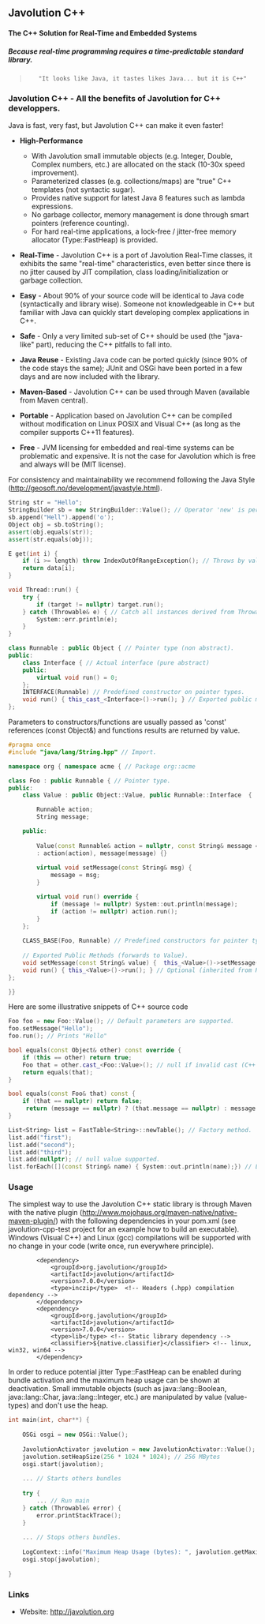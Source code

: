 ## Javolution C++
#### The C++ Solution for Real-Time and Embedded Systems
##### Because real-time programming requires a time-predictable standard library.

>        "It looks like Java, it tastes likes Java... but it is C++"

### Javolution C++ - All the benefits of Javolution for C++ developpers.

Java is fast, very fast, but Javolution C++ can make it even faster!

- **High-Performance** 
    - With Javolution small immutable objects (e.g. Integer, Double, Complex numbers, etc.) are allocated on the stack (10-30x speed improvement). 
    - Parameterized classes (e.g. collections/maps) are "true" C++ templates (not syntactic sugar).
    - Provides native support for latest Java 8 features such as lambda expressions. 
    - No garbage collector, memory management is done through smart pointers (reference counting).
    - For hard real-time applications, a lock-free / jitter-free memory allocator (Type::FastHeap) is provided.

- **Real-Time** - Javolution C++ is a port of Javolution Real-Time classes, it exhibits the same "real-time" characteristics, even better since there is no jitter caused by JIT compilation, class loading/initialization or garbage collection.

- **Easy** - About 90% of your source code will be identical to Java code (syntactically and library wise). Someone not knowledgeable in C++ but familiar with Java can quickly start developing complex applications in C++.

- **Safe** - Only a very limited sub-set of C++ should be used (the "java-like" part), reducing the C++ pitfalls to fall into.

- **Java Reuse** - Existing Java code can be ported quickly (since 90% of the code stays the same); JUnit and OSGi have been ported in a few days and are now included with the library.

- **Maven-Based** - Javolution C++ can be used through Maven (available from Maven central).

- **Portable** - Application based on Javolution C++ can be compiled without modification on Linux POSIX and Visual C++ (as long as the compiler supports C++11 features). 

- **Free** - JVM licensing for embedded and real-time systems can be problematic and expensive. It is not the case for Javolution which is free and always will be (MIT license). 
  
For consistency and maintainability we recommend following the Java Style (http://geosoft.no/development/javastyle.html).

```cpp
String str = "Hello"; 
StringBuilder sb = new StringBuilder::Value(); // Operator 'new' is performed on the Value type. 
sb.append("Hell").append('o');
Object obj = sb.toString();                       
assert(obj.equals(str));
assert(str.equals(obj));

E get(int i) {
    if (i >= length) throw IndexOutOfRangeException(); // Throws by value (no 'new'), but caught by reference (&).
    return data[i];
}

void Thread::run() {
    try {
        if (target != nullptr) target.run(); 
    } catch (Throwable& e) { // Catch all instances derived from Throwable.
        System::err.println(e);
    }
}

class Runnable : public Object { // Pointer type (non abstract).
public:
    class Interface { // Actual interface (pure abstract)
    public:
        virtual void run() = 0;    
    }; 
    INTERFACE(Runnable) // Predefined constructor on pointer types.
    void run() { this_cast_<Interface>()->run(); } // Exported public method (dynamic cast)
};
``` 

Parameters to constructors/functions are usually passed as 'const' references (const Object&) and functions results are returned by value.
 
```cpp
#pragma once 
#include "java/lang/String.hpp" // Import.

namespace org { namespace acme { // Package org::acme

class Foo : public Runnable { // Pointer type.
public:
    class Value : public Object::Value, public Runnable::Interface  {  // Value type (holds member methods)

        Runnable action;
        String message;

    public:
    
        Value(const Runnable& action = nullptr, const String& message = nullptr) 
        : action(action), message(message) {}         
    
        virtual void setMessage(const String& msg) { 
            message = msg;
        }

        virtual void run() override {
            if (message != nullptr) System::out.println(message);
            if (action != nullptr) action.run();
        }
    };
    
    CLASS_BASE(Foo, Runnable) // Predefined constructors for pointer types.
        
    // Exported Public Methods (forwards to Value).
    void setMessage(const String& value) {  this_<Value>()->setMessage(value); }    
    void run() { this_<Value>()->run(); } // Optional (inherited from Runnable)
}; 

}}
``` 
Here are some illustrative snippets of C++ source code

```cpp
Foo foo = new Foo::Value(); // Default parameters are supported.
foo.setMessage("Hello");
foo.run(); // Prints "Hello"

bool equals(const Object& other) const override {
    if (this == other) return true;
    Foo that = other.cast_<Foo::Value>(); // null if invalid cast (C++ specific)
    return equals(that);
}

bool equals(const Foo& that) const {
    if (that == nullptr) return false;
     return (message == nullptr) ? (that.message == nullptr) : message.equals(that.message);
} 

List<String> list = FastTable<String>::newTable(); // Factory method. 
list.add("first");                                  
list.add("second");
list.add("third");
list.add(nullptr); // null value supported.
list.forEach([](const String& name) { System::out.println(name);}) // Lambda expression.
``` 

### Usage

The simplest way to use the Javolution C++ static library is through Maven with the native plugin (http://www.mojohaus.org/maven-native/native-maven-plugin/) with the following dependencies in your pom.xml (see javolution-cpp-test project for an example how to build an executable). Windows (Visual C++) and Linux (gcc) compilations will be supported with no change in your code (write once, run everywhere principle).

```
        <dependency>
            <groupId>org.javolution</groupId>
            <artifactId>javolution</artifactId>
            <version>7.0.0</version>
            <type>inczip</type>  <!-- Headers (.hpp) compilation dependency -->
        </dependency>
        <dependency>
            <groupId>org.javolution</groupId>
            <artifactId>javolution</artifactId>
            <version>7.0.0</version>
            <type>lib</type> <!-- Static library dependency -->
            <classifier>${native.classifier}</classifier> <!-- linux, win32, win64 -->
        </dependency>
```

In order to reduce potential jitter Type::FastHeap can be enabled during bundle activation and the maximum heap usage can be shown at deactivation. Small immutable objects (such as java::lang::Boolean, java::lang::Char, java::lang::Integer, etc.) are manipulated by value (value-types) and don't use the heap.

```cpp
int main(int, char**) {
    
    OSGi osgi = new OSGi::Value();
    
    JavolutionActivator javolution = new JavolutionActivator::Value();
    javolution.setHeapSize(256 * 1024 * 1024); // 256 MBytes
    osgi.start(javolution);
    
    ... // Starts others bundles 
    
    try {
        ... // Run main
    } catch (Throwable& error) {
        error.printStackTrace();
    }
    
    ... // Stops others bundles.
    
    LogContext::info("Maximum Heap Usage (bytes): ", javolution.getMaximumHeapUsage());
    osgi.stop(javolution);
    
}
```

### Links

- Website: http://javolution.org

